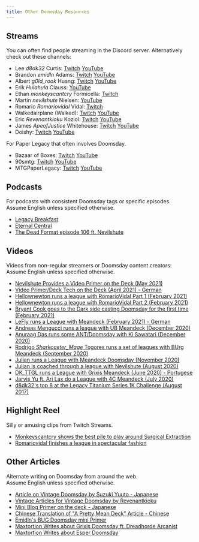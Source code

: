 ```yaml
---
title: Other Doomsday Resources
---
```


## Streams

You can often find people streaming in the Discord server. Alternatively check
out these channels:

- Lee *d8dk32* Curtis:
  [Twitch](https://www.twitch.tv/ddftguy)
  [YouTube](https://www.youtube.com/channel/UCD0Os6qvXicEZl6gJ_xPXGw)
- Brandon *emidln* Adams:
  [Twitch](https://www.twitch.tv/adam4300)
  [YouTube](https://www.youtube.com/channel/UCaUTfix3JtYYwpLHBSFunIw)
- Albert *g0ld_rook* Huang:
  [Twitch](https://www.twitch.tv/g0ld_rook)
  [YouTube](https://www.youtube.com/channel/UC5uCLmqksd7KrHdKa6Gxmaw)
- Erik *Hulahula* Clauss:
  [YouTube](https://www.youtube.com/channel/UC8jP7pO-rpfhn0_Bg7CIp2w)
- Ethan *monkeyscantcry* Formicella:
  [Twitch](https://www.twitch.tv/monkeyscantcry)
- Martin *nevilshute* Nielsen:
  [YouTube](https://www.youtube.com/channel/UC96xkSiGHqjAa_dfnf46NtQ)
- Romario *Romariovidal* Vidal:
  [Twitch](https://www.twitch.tv/romariovidal)
- Walkedairplane (Walked):
  [Twitch](https://www.twitch.tv/walkedairplane)
  [YouTube](https://www.youtube.com/user/walkedairplane)
- Eric *Revenantkioku* Koziol:
  [Twitch](https://www.twitch.tv/revenantkioku)
  [YouTube](https://www.youtube.com/user/revenantkioku)
- James *ApeofJustice* Whitehouse:
  [Twitch](https://www.twitch.tv/apeofjustice)
  [YouTube](https://www.youtube.com/channel/UCx_K-oTEpDPJRhPtiP3WjKw)
- Doishy:
  [Twitch](https://www.twitch.tv/doishy)
  [YouTube](https://www.youtube.com/channel/UC_sW93YGx7piZSIRakTnkrA)

For Paper Legacy that often involves Doomsday.

- Bazaar of Boxes:
  [Twitch](https://twitch.tv/bazaarofboxes)
  [YouTube](https://www.youtube.com/channel/UCJAh1KrKva2ThdY2OSs1-Rw)
- 90smtg:
  [Twitch](https://twitch.tv/90sMTG)
  [YouTube](https://www.youtube.com/c/90sMTG/featured)
- MTGPaperLegacy:
  [Twitch](https://www.twitch.tv/mtgpaperlegacy)
  [YouTube](https://www.youtube.com/channel/UCLn5vm9flyrHeds_uUKBEew)

## Podcasts

For podcasts with consistent Doomsday tags or specific episodes.  
Assume English unless specified otherwise.

- [Legacy Breakfast](https://legacy-breakfast.com/tag/doomsday/)
- [Eternal Central](https://www.eternalcentral.com/tag/doomsday/)
- [The Dead Format episode 106 ft. Nevilshute](https://soundcloud.com/the-dead-format/episode-106-doomsday-with-nevilshute-martin-nielsen)

## Videos

Videos from non-regular streamers or Doomsday content creators:  
Assume English unless specified otherwise.

- [Nevilshute Provides a Video Primer on the Deck (May 2021)](https://www.youtube.com/watch?v=Js6hJ_4K5CU)
- [Video Primer/Deck Tech on the Deck (April 2021) - German](https://www.youtube.com/watch?v=R76tj2vwp34)
- [Hellownewton runs a league with RomarioVidal Part 1 (February 2021)](https://www.youtube.com/watch?v=VhzUCmILgj8&ab_channel=hello_newton)
- [Hellownewton runs a league with RomarioVidal Part 2 (February 2021)](https://www.youtube.com/watch?v=9KzxwRH0vbo&ab_channel=hello_newton)
- [Bryant Cook goes to the Dark side casting Doomsday for the first time (February 2021)](https://youtu.be/h1euGB8hQFM)
- [LeFly runs a League with Meandeck (February 2021) - German](https://www.youtube.com/watch?v=pkpixIywm1w)
- [Andreas Mengucci runs a league with UB Meandeck (December 2020)](https://www.youtube.com/watch?v=8HlIvDf7iDg)
- [Anuraag Das runs some ANT/Doomsday with Ki Sawatari (December 2020)](https://www.youtube.com/watch?v=u-kyFx2VJ0c)
- [Rodrigo *Sharkcaster_Mage* Togores runs a set of leagues with BUrg Meandeck (September 2020)](https://www.youtube.com/playlist?list=PLowHzeuy7CRM8N34LB8Oc0XGCLIxB3Q3z)
- [Julian runs a League with Meandeck Doomsday (November 2020)](https://www.youtube.com/watch?v=xbrEBHtF1Cs&t=4s)
- [Julian is coached through a league with Nevilshute (August 2020)](https://www.youtube.com/watch?v=JDEXkRw679w)
- [DK_TTGL runs a League with Grixis Meandeck (June 2020) - Portugese](https://www.youtube.com/watch?v=eMgfFlx0_10)
- [Jarvis Yu ft. Ari Lax do a League with 4C Meandeck (July 2020)](https://www.youtube.com/watch?v=mn4GYFoVrRA)
- [d8dk32's top 8 at the Legacy Titanium Series 1K Challenge (August 2017)](https://www.youtube.com/watch?v=VmmR_3pG0Rs&t=38m3s)

## Highlight Reel

Silly or amusing clips from Twitch Streams.

- [Monkeyscantcry shows the best pile to play around Surgical Extraction](https://www.twitch.tv/videos/564975441)
- [Romariovidal finishes a league in spectacular fashion](https://www.twitch.tv/videos/698945172)

## Other Articles

Alternate writing on Doomsday from around the web.  
Assume English unless specified otherwise.

- [Article on Vintage Doomsday by Suzuki Yuuto - Japanese](https://note.com/unbangush/n/n6e509434ef9c)
- [Vintage Articles for Vintage Doomsday by Revenantkioku](https://oraclesofthecoast.com/)
- [Mini Blog Primer on the deck - Japanese](https://note.com/nao_ddft/n/ne45e19d345f9#xbjjD)
- [Chinese Translation of "A Pretty Mean Deck" Article - Chinese](https://mp.weixin.qq.com/s?__biz=MzI5NjQzMzkyNA==&mid=2247485372&idx=1&sn=a1f902cbc2bfad9114d0c914f5956179)
- [Emidln's BUG Doomsday mini Primer](https://gist.github.com/emidln/5241e81d32c05188c7ef613e18614925)
- [Maxtortion Writes about Grixis Doomsday ft. Dreadhorde Arcanist](https://minmaxblog.com/nostradamus/)
- [Maxtortion Writes about Esper Doomsday](https://minmaxblog.com/max-shows-off-esper-doomsday/)
